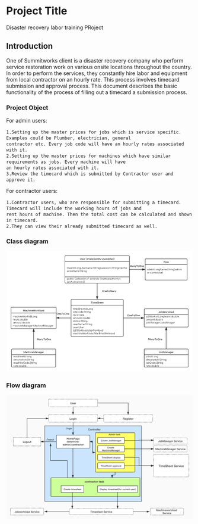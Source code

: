 # Project Title

Disaster recovery labor training PRoject

## Introduction

One of Summitworks client is a disaster recovery company who perform service restoration work on various onsite locations throughout the country. In order to perform the services, they constantly hire labor and equipment from local contractor on an hourly rate. This process involves timecard submission and approval process. This document describes the basic functionality of the process of filling out a timecard a submission process.
### Project Object

For admin users:

```
1.Setting up the master prices for jobs which is service specific. Examples could be Plumber, electrician, general 
contractor etc. Every job code will have an hourly rates associated with it.
2.Setting up the master prices for machines which have similar requirements as jobs. Every machine will have 
an hourly rates associated with it.
3.Review the timecard which is submitted by Contractor user and approve it.

```

For contractor users:

```
1.Contractor users, who are responsible for submitting a timecard. Timecard will include the working hours of jobs and 
rent hours of machine. Then the total cost can be calculated and shown in timecard.
2.They can view their already submitted timecard as well.

```


### Class diagram
![Screen shot](/images/class_diagram.png)

### Flow diagram
![Screen shot](/images/Flow_diagram.jpg)
